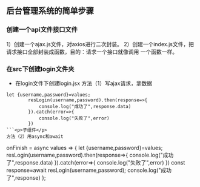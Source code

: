 ## 后台管理系统的简单步骤
### 创建一个api文件接口文件
1）创建一个ajax.js文件，对axios进行二次封装。
2）创建一个index.js文件，把请求接口全部封装成函数，目的：请求一个接口就像调用 一个函数一样。
### 在src下创建login文件夹
+ 在login文件下创建login.jsx
方法（1）写ajax请求，拿数据
```
let {username,password}=values;
        resLogin(username,password).then(response=>{
            console.log("成功了",response.data)
        }).catch(error=>{
            console.log("失败了",error)
        })
```<p>子组件</p>
方法（2）用async和await
```
onFinish = async values => {
        let {username,password}=values;
        resLogin(username,password).then(response=>{
            console.log("成功了",response.data)
        }).catch(error=>{
            console.log("失败了",error)
        })
        const response=await resLogin(username,password);
        console.log("成功了",response)
    };
```
